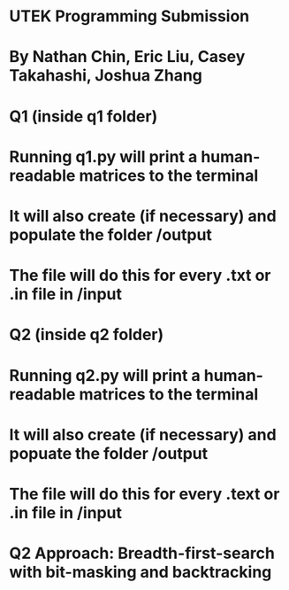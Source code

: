 # UTEK Programming Submission
# By Nathan Chin, Eric Liu, Casey Takahashi, Joshua Zhang

# Q1 (inside q1 folder)
# Running q1.py will print a human-readable matrices to the terminal
# It will also create (if necessary) and populate the folder /output
# The file will do this for every .txt or .in file in /input

# Q2 (inside q2 folder)
# Running q2.py will print a human-readable matrices to the terminal 
# It will also create (if necessary) and popuate the folder /output
# The file will do this for every .text or .in file in /input
# Q2 Approach: Breadth-first-search with bit-masking and backtracking

